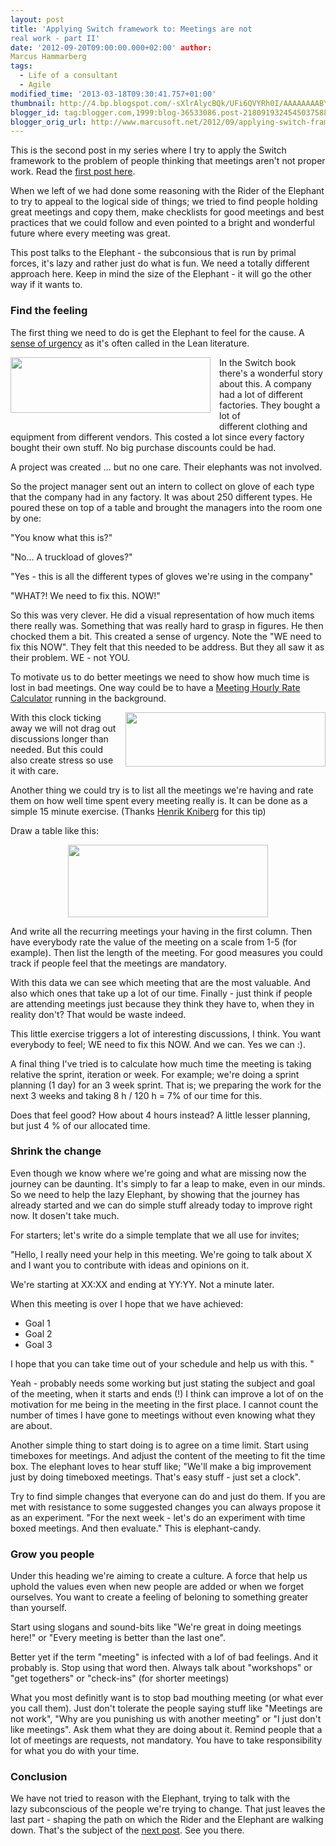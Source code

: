 ```yaml
---
layout: post
title: 'Applying Switch framework to: Meetings are not
real work - part II'
date: '2012-09-20T09:00:00.000+02:00' author:
Marcus Hammarberg
tags:
  - Life of a consultant
  - Agile
modified_time: '2013-03-18T09:30:41.757+01:00'
thumbnail: http://4.bp.blogspot.com/-sXlrAlycBQk/UFi6QVYRh0I/AAAAAAAABYs/jshbRTLsdsc/s72-c/Screen+Shot+2012-09-18+at+20.15.11.png
blogger_id: tag:blogger.com,1999:blog-36533086.post-2180919324545037588
blogger_orig_url: http://www.marcusoft.net/2012/09/applying-switch-framework-to-meetings_20.html
---
```



<div dir="ltr" style="text-align: left;" trbidi="on">


This is the second post in my series where I try to apply the Switch
framework to the problem of people thinking that meetings aren't not
proper work. Read the <a
href="http://www.marcusoft.net/2012/09/applying-switch-framework-to-meetings.html"
target="_blank">first post here</a>.

When we left of we had done some reasoning with the Rider of the
Elephant to try to appeal to the logical side of things; we tried to
find people holding great meetings and copy them, make checklists for
good meetings and best practices that we could follow and even pointed
to a bright and wonderful future where every meeting was great.

This post talks to the Elephant - the subconsious that is run by primal
forces, it's lazy and rather just do what is fun. We need a totally
different approach here. Keep in mind the size of the Elephant - it will
go the other way if it wants to.


### Find the feeling

<div>

The first thing we need to do is get the Elephant to feel for the cause.
A <a
href="http://www.businessinsider.com/where-is-your-sense-of-urgency-take-6-steps-to-get-your-company-moving-2010-10?op=1"
target="_blank">sense of urgency</a> as it's often called in the
Lean literature. 

</div>

<div>



</div>

<div>

<div class="separator" style="clear: both; text-align: center;">

<a
href="http://4.bp.blogspot.com/-sXlrAlycBQk/UFi6QVYRh0I/AAAAAAAABYs/jshbRTLsdsc/s1600/Screen+Shot+2012-09-18+at+20.15.11.png"
data-imageanchor="1"
style="clear: left; float: left; margin-bottom: 1em; margin-right: 1em;"><img
src="http://4.bp.blogspot.com/-sXlrAlycBQk/UFi6QVYRh0I/AAAAAAAABYs/jshbRTLsdsc/s320/Screen+Shot+2012-09-18+at+20.15.11.png"
data-border="0" width="320" height="89" /></a>

</div>

In the Switch book there's a wonderful story about this. A company had a
lot of different factories. They bought a lot of different clothing and
equipment from different vendors. This costed a lot since every factory
bought their own stuff. No big purchase discounts could be had. 

</div>

<div>

A project was created ... but no one care. Their elephants was not
involved. 

</div>

<div>

So the project manager sent out an intern to collect on glove of each
type that the company had in any factory. It was about 250 different
types. He poured these on top of a table and brought the managers into
the room one by one:

</div>

<div>

"You know what this is?"

</div>

<div>

"No... A truckload of gloves?"

</div>

<div>

"Yes - this is all the different types of gloves we're using in the
company"

</div>

<div>

"WHAT?! We need to fix this. NOW!"

</div>

<div>



</div>

<div>

So this was very clever. He did a visual representation of how much
items there really was. Something that was really hard to grasp in
figures. He then chocked them a bit. This created a sense of urgency.
Note the "WE need to fix this NOW". They felt that this needed to be
address. But they all saw it as their problem. WE - not YOU. 

</div>

<div>



</div>

<div>

To motivate us to do better meetings we need to show how much time is
lost in bad meetings. One way could be to have a
<a href="http://www.firstbigstep.net/uploads/MeetingCalc.html"
target="_blank">Meeting Hourly Rate Calculator</a> running in the
background.


</div>

<div class="separator" style="clear: both; text-align: center;">

<a
href="http://4.bp.blogspot.com/-2U92S-zrtpI/UFg0nD1s-VI/AAAAAAAABYU/Qe1StsGZBl4/s1600/Screen+Shot+2012-09-18+at+10.44.45.png"
data-imageanchor="1"
style="clear: right; float: right; margin-bottom: 1em; margin-left: 1em;"><img
src="http://4.bp.blogspot.com/-2U92S-zrtpI/UFg0nD1s-VI/AAAAAAAABYU/Qe1StsGZBl4/s320/Screen+Shot+2012-09-18+at+10.44.45.png"
data-border="0" width="320" height="87" /></a>

</div>

<div>

With this clock ticking away we will not drag out discussions longer
than needed. But this could also create stress so use it with care.

</div>

<div>



</div>

<div>

Another thing we could try is to list all the meetings we're having and
rate them on how well time spent every meeting really is. It can be done
as a simple 15 minute exercise. (Thanks
<a href="http://www.crisp.se/konsulter/henrik-kniberg"
target="_blank">Henrik Kniberg</a> for this tip)

</div>

<div>



</div>

<div>

Draw a table like this:

</div>

<div class="separator" style="clear: both; text-align: center;">

<a
href="http://2.bp.blogspot.com/-j1cUrl117OY/UFg19BEfONI/AAAAAAAABYc/MOY79paxn0w/s1600/Screen+Shot+2012-09-18+at+10.50.48.png"
data-imageanchor="1" style="margin-left: 1em; margin-right: 1em;"><img
src="http://2.bp.blogspot.com/-j1cUrl117OY/UFg19BEfONI/AAAAAAAABYc/MOY79paxn0w/s320/Screen+Shot+2012-09-18+at+10.50.48.png"
data-border="0" width="320" height="116" /></a>

</div>

<div>



</div>

<div>

And write all the recurring meetings your having in the first column.
Then have everybody rate the value of the meeting on a scale from 1-5
(for example). Then list the length of the meeting. For good measures
you could track if people feel that the meetings are mandatory. 

</div>

<div>



</div>

<div>

With this data we can see which meeting that are the most valuable. And
also which ones that take up a lot of our time. Finally - just think if
people are attending meetings just because they think they have to, when
they in reality don't? That would be waste indeed. 

</div>

<div>



</div>

<div>

This little exercise triggers a lot of interesting discussions, I think.
You want everybody to feel; WE need to fix this NOW. And we can. Yes we
can :).

</div>

<div>



</div>

<div>

A final thing I've tried is to calculate how much time the meeting is
taking relative the sprint, iteration or week. For example; we're doing
a sprint planning (1 day) for an 3 week sprint. That is; we preparing
the work for the next 3 weeks and taking 8 h / 120 h = 7% of our time
for this. 

</div>

<div>

Does that feel good? How about 4 hours instead? A little lesser
planning, but just 4 % of our allocated time. 

</div>

### Shrink the change

Even though we know where we're going and what are missing now the
journey can be daunting. It's simply to far a leap to make, even in our
minds. So we need to help the lazy Elephant, by showing that the journey
has already started and we can do simple stuff already today to improve
right now. It dosen't take much.

For starters; let's write do a simple template that we all use for
invites;

"Hello,
I really need your help in this meeting. We're going to talk about X and
I want you to contribute with ideas and opinions on it.

We're starting at XX:XX and ending at YY:YY. Not a minute later.

When this meeting is over I hope that we have achieved:


-   Goal 1
-   Goal 2
-   Goal 3


I hope that you can take time out of your schedule and help us with
this. "

Yeah - probably needs some working but just stating the subject and goal
of the meeting, when it starts and ends (!) I think can improve a lot of
on the motivation for me being in the meeting in the first place. I
cannot count the number of times I have gone to meetings without even
knowing what they are about.

Another simple thing to start doing is to agree on a time limit. Start
using timeboxes for meetings. And adjust the content of the meeting to
fit the time box.
The elephant loves to hear stuff like; "We'll make a big improvement
just by doing timeboxed meetings. That's easy stuff - just set a
clock".

Try to find simple changes that everyone can do and just do them. If you
are met with resistance to some suggested changes you can always propose
it as an experiment. "For the next week - let's do an experiment with
time boxed meetings. And then evaluate." This is elephant-candy.

### Grow you people

Under this heading we're aiming to create a culture. A force that help
us uphold the values even when new people are added or when we forget
ourselves. You want to create a feeling of beloning to something greater
than yourself.

Start using slogans and sound-bits like "We're great in doing meetings
here!" or "Every meeting is better than the last one".

Better yet if the term "meeting" is infected with a lof of bad feelings.
And it probably is. Stop using that word then. Always talk about
"workshops" or "get togethers" or "check-ins" (for shorter meetings)

What you most definitly want is to stop bad mouthing meeting (or what
ever you call them). Just don't tolerate the people saying stuff like
"Meetings are not work", "Why are you punishing us with another meeting"
or "I just don't like meetings". Ask them what they are doing about it.
Remind people that a lot of meetings are requests, not mandatory. You
have to take responsibility for what you do with your time.

### Conclusion

<div>

We have not tried to reason with the Elephant, trying to talk with the
lazy subconscious of the people we're trying to change. That just leaves
the last part - shaping the path on which the Rider and the Elephant are
walking down. That's the subject of the <a
href="http://www.marcusoft.net/2012/09/applying-switch-framework-to-meetings_6992.html"
target="_blank">next post</a>. See you there. 

</div>

</div>
